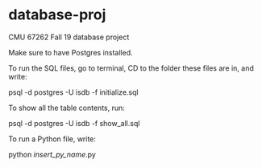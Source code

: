 # database-proj
CMU 67262 Fall 19 database project

Make sure to have Postgres installed.

To run the SQL files, go to terminal, CD to the folder these files are in, and write:  

psql -d postgres -U isdb -f initialize.sql

To show all the table contents, run: 

psql -d postgres -U isdb -f show_all.sql

To run a Python file, write:

python *insert_py_name*.py
